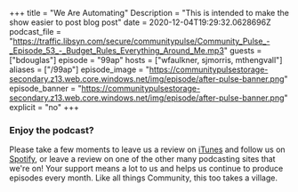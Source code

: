 +++ title = "We Are Automating" Description = "This is intended to make the show easier to post blog post" date = 2020-12-04T19:29:32.0628696Z podcast_file = "https://traffic.libsyn.com/secure/communitypulse/Community_Pulse_-_Episode_53_-_Budget_Rules_Everything_Around_Me.mp3" guests = ["bdouglas"] episode = "99ap" hosts = ["wfaulkner, sjmorris, mthengvall"] aliases = ["/99ap"] episode_image = "https://communitypulsestorage-secondary.z13.web.core.windows.net/img/episode/after-pulse-banner.png" episode_banner = "https://communitypulsestorage-secondary.z13.web.core.windows.net/img/episode/after-pulse-banner.png" explicit = "no"+++ ### Enjoy the podcast? Please take a few moments to leave us a review on [iTunes](https://itunes.apple.com/us/podcast/community-pulse/id1218368182?mt=2) and follow us on [Spotify](https://open.spotify.com/show/3I7g5WfMSgpWu38zZMjet?si=565TMb81SaWwrJYbAIeOxQ), or leave a review on one of the other many podcasting sites that we're on! Your support means a lot to us and helps us continue to produce episodes every month. Like all things Community, this too takes a village.